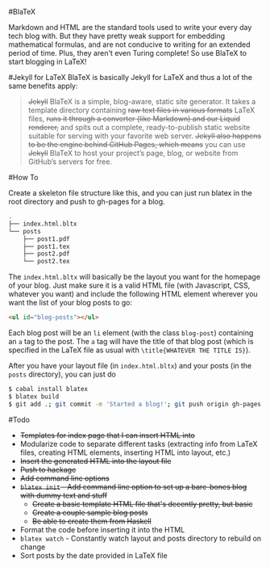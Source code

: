 #BlaTeX

Markdown and HTML are the standard tools used to write your every day tech blog with. But they have pretty weak support for embedding mathematical formulas, and are not conducive to writing for an extended period of time. Plus, they aren't even Turing complete! So use BlaTeX to start blogging in LaTeX!

#Jekyll for LaTeX
BlaTeX is basically Jekyll for LaTeX and thus a lot of the same benefits apply:

 >~~Jekyll~~ BlaTeX is a simple, blog-aware, static site generator. It takes a template directory containing ~~raw text files in various formats~~ LaTeX files, ~~runs it through a converter (like Markdown) and our Liquid renderer,~~ and spits out a complete, ready-to-publish static website suitable for serving with your favorite web server. ~~Jekyll also happens to be the engine behind GitHub Pages, which means~~ you can use ~~Jekyll~~ BlaTeX to host your project’s page, blog, or website from GitHub’s servers for free.

#How To

Create a skeleton file structure like this, and you can just run blatex in the root directory and push to gh-pages for a blog.

```bash
.
├── index.html.bltx
└── posts	
    ├── post1.pdf
    ├── post1.tex
    ├── post2.pdf
    └── post2.tex	
```

The `index.html.bltx` will basically be the layout you want for the homepage of your blog. Just make sure it is a valid HTML file (with Javascript, CSS, whatever you want) and include the following HTML element wherever you want the list of your blog posts to go:

```html
<ul id="blog-posts"></ul>
```

Each blog post will be an `li` element (with the class `blog-post`) containing an `a` tag to the post. The `a` tag will have the title of that blog post (which is specified in the LaTeX file as usual with `\title{WHATEVER THE TITLE IS}`).

After you have your layout file (in `index.html.bltx`) and your posts (in the `posts` directory), you can just do

```bash
$ cabal install blatex
$ blatex build
$ git add .; git commit -m 'Started a blog!'; git push origin gh-pages
```

#Todo
 - ~~Templates for index page that I can insert HTML into~~
 - Modularize code to separate different tasks (extracting info from LaTeX files, creating HTML elements, inserting HTML into layout, etc.)
 - ~~Insert the generated HTML into the layout file~~
 - ~~Push to hackage~~
 - ~~Add command line options~~
 - ~~`blatex init` - Add command line option to set up a bare-bones blog with dummy text and stuff~~
   - ~~Create a basic template HTML file that's decently pretty, but basic~~
   - ~~Create a couple sample blog posts~~
   - ~~Be able to create them from Haskell~~
 - Format the code before inserting it into the HTML
 - `blatex watch` - Constantly watch layout and posts directory to rebuild on change
 - Sort posts by the date provided in LaTeX file
